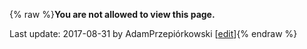 {% raw %}**You are not allowed to view this page.**

Last update: 2017-08-31 by AdamPrzepiórkowski [[edit](https://github.com/delph-in/docs/wiki/SynSem_Activities_Coordination/_edit)]{% endraw %}